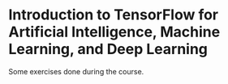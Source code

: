 # Introduction to TensorFlow for Artificial Intelligence, Machine Learning, and Deep Learning

Some exercises done during the course.
